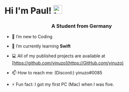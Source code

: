 # Hi I'm Paul! <img src="https://user-images.githubusercontent.com/1303154/88677602-1635ba80-d120-11ea-84d8-d263ba5fc3c0.gif" width="28px" alt="hi">
<h3 align="center">A Student from Germany</h3>

- 🔭 I’m new to Coding

- 🌱 I’m currently learning **Swift**

- 💻 All of my published projects are available at [https://github.com/yinuzo](https://GitHub.com/yinuzo)

- 📫 How to reach me: (Discord:) yinuzo#0085

- ⚡ Fun fact: I got my first PC (Mac) when I was five.
